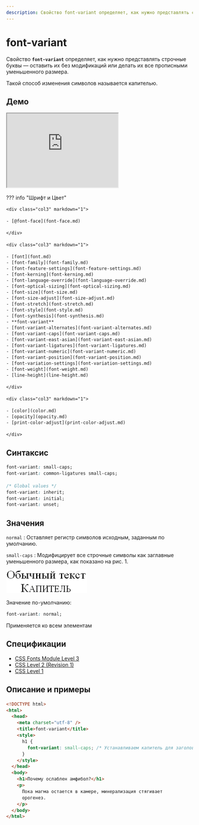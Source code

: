 ```yaml
---
description: Свойство font-variant определяет, как нужно представлять строчные буквы — оставить их без модификаций или делать их все прописными уменьшенного размера
---
```


# font-variant

Свойство **`font-variant`** определяет, как нужно представлять строчные буквы — оставить их без модификаций или делать их все прописными уменьшенного размера.

Такой способ изменения символов называется капителью.

## Демо

<iframe class="interactive is-default-height" height="200" src="https://interactive-examples.mdn.mozilla.net/pages/css/font-variant.html" title="MDN Web Docs Interactive Example" loading="lazy" data-readystate="complete"></iframe>

??? info "Шрифт и Цвет"

    <div class="col3" markdown="1">

    - [@font-face](font-face.md)

    </div>

    <div class="col3" markdown="1">

    - [font](font.md)
    - [font-family](font-family.md)
    - [font-feature-settings](font-feature-settings.md)
    - [font-kerning](font-kerning.md)
    - [font-language-override](font-language-override.md)
    - [font-optical-sizing](font-optical-sizing.md)
    - [font-size](font-size.md)
    - [font-size-adjust](font-size-adjust.md)
    - [font-stretch](font-stretch.md)
    - [font-style](font-style.md)
    - [font-synthesis](font-synthesis.md)
    - **font-variant**
    - [font-variant-alternates](font-variant-alternates.md)
    - [font-variant-caps](font-variant-caps.md)
    - [font-variant-east-asian](font-variant-east-asian.md)
    - [font-variant-ligatures](font-variant-ligatures.md)
    - [font-variant-numeric](font-variant-numeric.md)
    - [font-variant-position](font-variant-position.md)
    - [font-variation-settings](font-variation-settings.md)
    - [font-weight](font-weight.md)
    - [line-height](line-height.md)

    </div>

    <div class="col3" markdown="1">

    - [color](color.md)
    - [opacity](opacity.md)
    - [print-color-adjust](print-color-adjust.md)

    </div>

## Синтаксис

```css
font-variant: small-caps;
font-variant: common-ligatures small-caps;

/* Global values */
font-variant: inherit;
font-variant: initial;
font-variant: unset;
```

## Значения

`normal`
: Оставляет регистр символов исходным, заданным по умолчанию.

`small-caps`
: Модифицирует все строчные символы как заглавные уменьшенного размера, как показано на рис. 1.

![Рис. 1. Обычный текст и текст в виде капители](css_font-variant_1.png)

Значение по-умолчанию:

```css
font-variant: normal;
```

Применяется ко всем элементам

## Спецификации

- [CSS Fonts Module Level 3](http://dev.w3.org/csswg/css3-fonts/#propdef-font-variant)
- [CSS Level 2 (Revision 1)](http://www.w3.org/TR/CSS2/fonts.html#propdef-font-variant)
- [CSS Level 1](http://www.w3.org/TR/CSS1/#font-variant)

## Описание и примеры

```html
<!DOCTYPE html>
<html>
  <head>
    <meta charset="utf-8" />
    <title>font-variant</title>
    <style>
      h1 {
        font-variant: small-caps; /* Устанавливаем капитель для заголовка */
      }
    </style>
  </head>
  <body>
    <h1>Почему ослаблен амфибол?</h1>
    <p>
      Пока магма остается в камере, минерализация стягивает
      орогенез.
    </p>
  </body>
</html>
```
